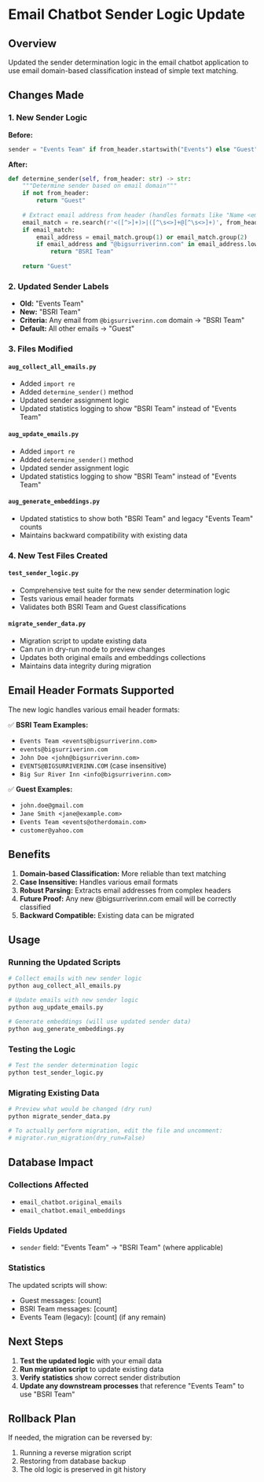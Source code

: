 # Email Chatbot Sender Logic Update

## Overview
Updated the sender determination logic in the email chatbot application to use email domain-based classification instead of simple text matching.

## Changes Made

### 1. New Sender Logic
**Before:**
```python
sender = "Events Team" if from_header.startswith("Events") else "Guest"
```

**After:**
```python
def determine_sender(self, from_header: str) -> str:
    """Determine sender based on email domain"""
    if not from_header:
        return "Guest"
    
    # Extract email address from header (handles formats like "Name <email@domain.com>")
    email_match = re.search(r'<([^>]+)>|([^\s<>]+@[^\s<>]+)', from_header)
    if email_match:
        email_address = email_match.group(1) or email_match.group(2)
        if email_address and "@bigsurriverinn.com" in email_address.lower():
            return "BSRI Team"
    
    return "Guest"
```

### 2. Updated Sender Labels
- **Old:** "Events Team" 
- **New:** "BSRI Team"
- **Criteria:** Any email from `@bigsurriverinn.com` domain → "BSRI Team"
- **Default:** All other emails → "Guest"

### 3. Files Modified

#### `aug_collect_all_emails.py`
- Added `import re`
- Added `determine_sender()` method
- Updated sender assignment logic
- Updated statistics logging to show "BSRI Team" instead of "Events Team"

#### `aug_update_emails.py`
- Added `import re`
- Added `determine_sender()` method
- Updated sender assignment logic
- Updated statistics logging to show "BSRI Team" instead of "Events Team"

#### `aug_generate_embeddings.py`
- Updated statistics to show both "BSRI Team" and legacy "Events Team" counts
- Maintains backward compatibility with existing data

### 4. New Test Files Created

#### `test_sender_logic.py`
- Comprehensive test suite for the new sender determination logic
- Tests various email header formats
- Validates both BSRI Team and Guest classifications

#### `migrate_sender_data.py`
- Migration script to update existing data
- Can run in dry-run mode to preview changes
- Updates both original emails and embeddings collections
- Maintains data integrity during migration

## Email Header Formats Supported

The new logic handles various email header formats:

✅ **BSRI Team Examples:**
- `Events Team <events@bigsurriverinn.com>`
- `events@bigsurriverinn.com`
- `John Doe <john@bigsurriverinn.com>`
- `EVENTS@BIGSURRIVERINN.COM` (case insensitive)
- `Big Sur River Inn <info@bigsurriverinn.com>`

✅ **Guest Examples:**
- `john.doe@gmail.com`
- `Jane Smith <jane@example.com>`
- `Events Team <events@otherdomain.com>`
- `customer@yahoo.com`

## Benefits

1. **Domain-based Classification:** More reliable than text matching
2. **Case Insensitive:** Handles various email formats
3. **Robust Parsing:** Extracts email addresses from complex headers
4. **Future Proof:** Any new @bigsurriverinn.com email will be correctly classified
5. **Backward Compatible:** Existing data can be migrated

## Usage

### Running the Updated Scripts
```bash
# Collect emails with new sender logic
python aug_collect_all_emails.py

# Update emails with new sender logic
python aug_update_emails.py

# Generate embeddings (will use updated sender data)
python aug_generate_embeddings.py
```

### Testing the Logic
```bash
# Test the sender determination logic
python test_sender_logic.py
```

### Migrating Existing Data
```bash
# Preview what would be changed (dry run)
python migrate_sender_data.py

# To actually perform migration, edit the file and uncomment:
# migrator.run_migration(dry_run=False)
```

## Database Impact

### Collections Affected
- `email_chatbot.original_emails`
- `email_chatbot.email_embeddings`

### Fields Updated
- `sender` field: "Events Team" → "BSRI Team" (where applicable)

### Statistics
The updated scripts will show:
- Guest messages: [count]
- BSRI Team messages: [count]
- Events Team (legacy): [count] (if any remain)

## Next Steps

1. **Test the updated logic** with your email data
2. **Run migration script** to update existing data
3. **Verify statistics** show correct sender distribution
4. **Update any downstream processes** that reference "Events Team" to use "BSRI Team"

## Rollback Plan

If needed, the migration can be reversed by:
1. Running a reverse migration script
2. Restoring from database backup
3. The old logic is preserved in git history
